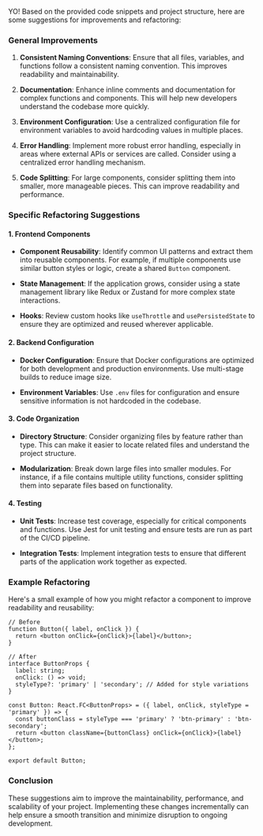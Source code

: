 YO! Based on the provided code snippets and project structure, here are some suggestions for improvements and refactoring:

### General Improvements

1. **Consistent Naming Conventions**: Ensure that all files, variables, and functions follow a consistent naming convention. This improves readability and maintainability.

2. **Documentation**: Enhance inline comments and documentation for complex functions and components. This will help new developers understand the codebase more quickly.

3. **Environment Configuration**: Use a centralized configuration file for environment variables to avoid hardcoding values in multiple places.

4. **Error Handling**: Implement more robust error handling, especially in areas where external APIs or services are called. Consider using a centralized error handling mechanism.

5. **Code Splitting**: For large components, consider splitting them into smaller, more manageable pieces. This can improve readability and performance.

### Specific Refactoring Suggestions

#### 1. **Frontend Components**

- **Component Reusability**: Identify common UI patterns and extract them into reusable components. For example, if multiple components use similar button styles or logic, create a shared `Button` component.

- **State Management**: If the application grows, consider using a state management library like Redux or Zustand for more complex state interactions.

- **Hooks**: Review custom hooks like `useThrottle` and `usePersistedState` to ensure they are optimized and reused wherever applicable.

#### 2. **Backend Configuration**

- **Docker Configuration**: Ensure that Docker configurations are optimized for both development and production environments. Use multi-stage builds to reduce image size.

- **Environment Variables**: Use `.env` files for configuration and ensure sensitive information is not hardcoded in the codebase.

#### 3. **Code Organization**

- **Directory Structure**: Consider organizing files by feature rather than type. This can make it easier to locate related files and understand the project structure.

- **Modularization**: Break down large files into smaller modules. For instance, if a file contains multiple utility functions, consider splitting them into separate files based on functionality.

#### 4. **Testing**

- **Unit Tests**: Increase test coverage, especially for critical components and functions. Use Jest for unit testing and ensure tests are run as part of the CI/CD pipeline.

- **Integration Tests**: Implement integration tests to ensure that different parts of the application work together as expected.

### Example Refactoring

Here's a small example of how you might refactor a component to improve readability and reusability:

```typescript:frontend/src/components/ui/button.tsx
// Before
function Button({ label, onClick }) {
  return <button onClick={onClick}>{label}</button>;
}

// After
interface ButtonProps {
  label: string;
  onClick: () => void;
  styleType?: 'primary' | 'secondary'; // Added for style variations
}

const Button: React.FC<ButtonProps> = ({ label, onClick, styleType = 'primary' }) => {
  const buttonClass = styleType === 'primary' ? 'btn-primary' : 'btn-secondary';
  return <button className={buttonClass} onClick={onClick}>{label}</button>;
};

export default Button;
```

### Conclusion

These suggestions aim to improve the maintainability, performance, and scalability of your project. Implementing these changes incrementally can help ensure a smooth transition and minimize disruption to ongoing development.
